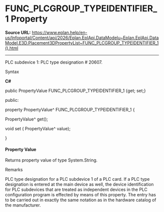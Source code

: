 # FUNC_PLCGROUP_TYPEIDENTIFIER_1 Property

**Source URL:** https://www.eplan.help/en-us/Infoportal/Content/api/2026/Eplan.EplApi.DataModelu~Eplan.EplApi.DataModel.E3D.Placement3DPropertyList~FUNC_PLCGROUP_TYPEIDENTIFIER_1().html

---

PLC subdevice 1: PLC type designation # 20607.

Syntax

**C#**



public PropertyValue FUNC_PLCGROUP_TYPEIDENTIFIER_1 {get; set;}

public:

property PropertyValue^ FUNC_PLCGROUP_TYPEIDENTIFIER_1 {

   PropertyValue^ get();

   void set (    PropertyValue^ value);

}


#### Property Value

Returns property value of type System.String.

Remarks

PLC type designation for a PLC subdevice 1 of a PLC card. If a PLC type designation is entered at the main device as well, the device identification for PLC subdevices that are treated as independent devices in the PLC configuration program is effected by means of this property. The entry has to be carried out in exactly the same notation as in the hardware catalog of the manufacturer.
